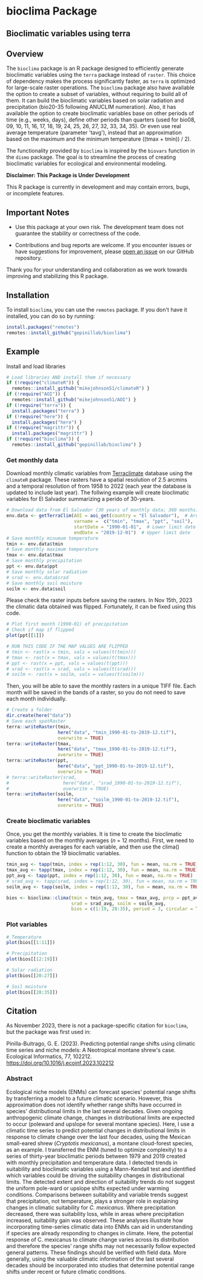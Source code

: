 # bioclima Package

## Bioclimatic variables using terra

## Overview

The `bioclima` package is an R package designed to efficiently generate bioclimatic variables using the `terra` package instead of `raster`. This choice of dependency makes the process significantly faster, as `terra` is optimized for large-scale raster operations. The `bioclima` package also have available the option to create a subset of variables, without requiring to build all of them. It can build the bioclimatic variables based on solar radiation and precipitation (bio20-35 following ANUCLIM numeration). Also, it has available the option to create bioclimatic variables base on other periods of time (e.g., weeks, days), define other periods than quarters (used for bio08, 09, 10, 11, 16, 17, 18, 19, 24, 25, 26, 27, 32, 33, 34, 35). Or even use real average temperature (parameter 'tavg'), instead that an approximation based on the maximum and the minimum temperature ((tmax + tmin)) / 2).

The functionality provided by `bioclima` is inspired by the `biovars` function in the `dismo` package. The goal is to streamline the process of creating bioclimatic variables for ecological and environmental modeling.

**Disclaimer: This Package is Under Development**

This R package is currently in development and may contain errors, bugs, or incomplete features.

## Important Notes

-   Use this package at your own risk. The development team does not guarantee the stability or correctness of the code.

-   Contributions and bug reports are welcome. If you encounter issues or have suggestions for improvement, please [open an issue](https://github.com/gepinillab/bioclima/issues) on our GitHub repository.

Thank you for your understanding and collaboration as we work towards improving and stabilizing this R package.

## Installation

To install `bioclima`, you can use the `remotes` package. If you don't have it installed, you can do so by running:

``` r
install.packages("remotes")
remotes::install_github("gepinillab/bioclima")
```

## Example

Install and load libraries

``` r
# Load libraries AND install them if necessary
if (!require("climateR")) {
  remotes::install_github("mikejohnson51/climateR") }
if (!require("AOI")) {
  remotes::install_github("mikejohnson51/AOI") }
if (!require("terra")) {
  install.packages("terra") }
if (!require("here")) {
  install.packages("here") }
if (!require("magrittr")) {
  install.packages("magrittr") }
if (!require("bioclima")) {
  remotes::install_github("gepinillab/bioclima") }
```

### Get monthly data

Download monthly climatic variables from [Terraclimate](https://www.climatologylab.org/terraclimate.html) database using the `climateR` package. These rasters have a spatial resolution of 2.5 arcmins and a temporal resolution of from 1958 to 2022 (each year the database is updated to include last year). The follwing example will create bioclimatic variables for El Salvador summarizing a perido of 30-years.

``` r
# Download data from El Salvador (30 years of monthly data; 360 months)
env.data <- getTerraClim(AOI = aoi_get(country = "El Salvador"),  # Area of Interest
                         varname =  c("tmin", "tmax", "ppt", "soil"),  # Variables to download
                         startDate = "1990-01-01",  # Lower limit date
                         endDate = "2019-12-01")  # Upper limit date
# Save monthly minumum temperature
tmin <- env.data$tmin
# Save monthly maximum temperature
tmax <- env.data$tmax
# Save monthly precipitation
ppt <- env.data$ppt
# Save monthly solar radiation
# srad <- env.data$srad
# Save monthly soil moisture
soilm <- env.data$soil
```

Please check the raster inputs before saving the rasters. In Nov 15th, 2023 the climatic data obtained was flipped. Fortunately, it can be fixed using this code.

``` r
# Plot first month (1990-01) of precipitation
# Check if map if flipped
plot(ppt[[1]])
```

``` r
# RUN THIS CODE IF THE MAP VALUES ARE FLIPPED
# tmin <- rast(x = tmin, vals = values(t(tmin)))
# tmax <- rast(x = tmax, vals = values(t(tmax)))
# ppt <- rast(x = ppt, vals = values(t(ppt)))
# srad <- rast(x = srad, vals = values(t(srad)))
# soilm <- rast(x = soilm, vals = values(t(soilm)))
```

Then, you will be able to save the monthly rasters in a unique TIFF file. Each month will be saved in the bands of a raster, so you do not need to save each month individually.

``` r
# Create a folder
dir.create(here("data"))
# Save each spatRaster
terra::writeRaster(tmin,
                   here("data", "tmin_1990-01-to-2019-12.tif"),
                   overwrite = TRUE)
terra::writeRaster(tmax,
                   here("data", "tmax_1990-01-to-2019-12.tif"),
                   overwrite = TRUE)
terra::writeRaster(ppt,
                   here("data", "ppt_1990-01-to-2019-12.tif"),
                   overwrite = TRUE)
# terra::writeRaster(srad,
#                    here("data", "srad_1990-01-to-2019-12.tif"),
#                    overwrite = TRUE)
terra::writeRaster(soilm,
                   here("data", "soilm_1990-01-to-2019-12.tif"),
                   overwrite = TRUE)
```

### Create bioclimatic variables

Once, you get the monthly variables. It is time to create the bioclimatic variables based on the monthly averages (*n* = 12 months). First, we need to create a monthly averages for each variable, and then use the clima() function to obtain the 19 bioclimatic variables.

``` r
tmin_avg <- tapp(tmin, index = rep(1:12, 30), fun = mean, na.rm = TRUE)
tmax_avg <- tapp(tmax, index = rep(1:12, 30), fun = mean, na.rm = TRUE)
ppt_avg <- tapp(ppt, index = rep(1:12, 30), fun = mean, na.rm = TRUE)
# srad_avg <- tapp(srad, index = rep(1:12, 30), fun = mean, na.rm = TRUE)
soilm_avg <- tapp(soilm, index = rep(1:12, 30), fun = mean, na.rm = TRUE)

bios <- bioclima::clima(tmin = tmin_avg, tmax = tmax_avg, prcp = ppt_avg,
                        srad = srad_avg, soilm = soilm_avg,
                        bios = c(1:19, 28:35), period = 3, circular = TRUE)
```

### Plot variables

``` r
# Temperature
plot(bios[[1:11]])
```

``` r
# Precipitation
plot(bios[[12:19]])
```

``` r
# Solar radiation
plot(bios[[20:27]])
```

``` r
# Soil moisture
plot(bios[[28:35]])
```

## Citation

As November 2023, there is not a package-specific citation for `bioclima`, but the package was first used in:

Pinilla-Buitrago, G. E. (2023). Predicting potential range shifts using climatic time series and niche models: A Neotropical montane shrew's case. Ecological Informatics, 77, 102212. <https://doi.org/10.1016/j.ecoinf.2023.102212>

### Abstract

Ecological niche models (ENMs) can forecast species' potential range shifts by transferring a model to a future climatic scenario. However, this approximation does not identify whether range shifts have occurred in species' distributional limits in the last several decades. Given ongoing anthropogenic climate change, changes in distributional limits are expected to occur (poleward and upslope for several montane species). Here, I use a climatic time series to predict potential changes in distributional limits in response to climate change over the last four decades, using the Mexican small-eared shrew (*Cryptotis mexicanus*), a montane cloud-forest species, as an example. I transferred the ENM (tuned to optimize complexity) to a series of thirty-year bioclimatic periods between 1979 and 2019 created with monthly precipitation and temperature data. I detected trends in suitability and bioclimatic variables using a Mann-Kendall test and identified which variables could be driving the suitability changes in distributional limits. The detected extent and direction of suitability trends do not suggest the uniform pole-ward or upslope shifts expected under warming conditions. Comparisons between suitability and variable trends suggest that precipitation, not temperature, plays a stronger role in explaining changes in climatic suitability for *C. mexicanus*. Where precipitation decreased, there was suitability loss, while in areas where precipitation increased, suitability gain was observed. These analyses illustrate how incorporating time-series climatic data into ENMs can aid in understanding if species are already responding to changes in climate. Here, the potential response of C. mexicanus to climate change varies across its distribution and therefore the species' range shifts may not necessarily follow expected general patterns. These findings should be verified with field data. More generally, using the valuable climatic information of the last several decades should be incorporated into studies that determine potential range shifts under recent or future climatic conditions.
